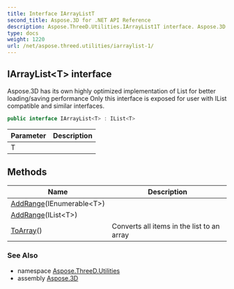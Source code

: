 ```yaml
---
title: Interface IArrayListT
second_title: Aspose.3D for .NET API Reference
description: Aspose.ThreeD.Utilities.IArrayList1T interface. Aspose.3D has its own highly optimized implementation of List for better loading/saving performance Only this interface is exposed for user with IList compatible and similar interfaces
type: docs
weight: 1220
url: /net/aspose.threed.utilities/iarraylist-1/
---
```

## IArrayList&lt;T&gt; interface

Aspose.3D has its own highly optimized implementation of List for better loading/saving performance Only this interface is exposed for user with IList compatible and similar interfaces.

```csharp
public interface IArrayList<T> : IList<T>
```

| Parameter | Description |
| --- | --- |
| T |  |

## Methods

| Name | Description |
| --- | --- |
| [AddRange](../../aspose.threed.utilities/iarraylist-1/addrange/#addrange)(IEnumerable&lt;T&gt;) |  |
| [AddRange](../../aspose.threed.utilities/iarraylist-1/addrange/#addrange_1)(IList&lt;T&gt;) |  |
| [ToArray](../../aspose.threed.utilities/iarraylist-1/toarray/)() | Converts all items in the list to an array |

### See Also

* namespace [Aspose.ThreeD.Utilities](../../aspose.threed.utilities/)
* assembly [Aspose.3D](../../)


